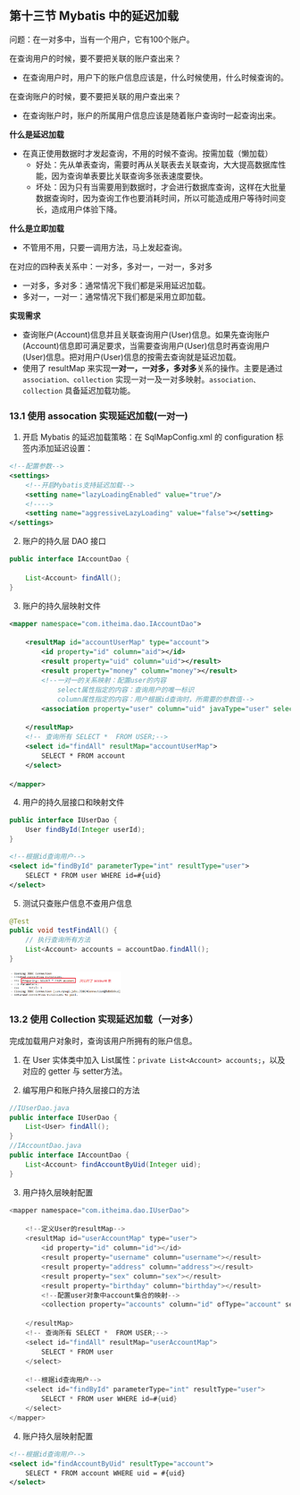 ## 第十三节 Mybatis 中的延迟加载

问题：在一对多中，当有一个用户，它有100个账户。

在查询用户的时候，要不要把关联的账户查出来？
* 在查询用户时，用户下的账户信息应该是，什么时候使用，什么时候查询的。

在查询账户的时候，要不要把关联的用户查出来？
* 在查询账户时，账户的所属用户信息应该是随着账户查询时一起查询出来。

	
**什么是延迟加载**
* 在真正使用数据时才发起查询，不用的时候不查询。按需加载（懒加载）
  * 好处：先从单表查询，需要时再从关联表去关联查询，大大提高数据库性能，因为查询单表要比关联查询多张表速度要快。
  * 坏处：因为只有当需要用到数据时，才会进行数据库查询，这样在大批量数据查询时，因为查询工作也要消耗时间，所以可能造成用户等待时间变长，造成用户体验下降。
  
**什么是立即加载**
* 不管用不用，只要一调用方法，马上发起查询。

在对应的四种表关系中：一对多，多对一，一对一，多对多
* 一对多，多对多：通常情况下我们都是采用延迟加载。
* 多对一，一对一：通常情况下我们都是采用立即加载。


**实现需求**
* 查询账户(Account)信息并且关联查询用户(User)信息。如果先查询账户(Account)信息即可满足要求，当需要查询用户(User)信息时再查询用户(User)信息。把对用户(User)信息的按需去查询就是延迟加载。
* 使用了 resultMap 来实现**一对一，一对多，多对多**关系的操作。主要是通过 `association、collection` 实现一对一及一对多映射。`association、collection` 具备延迟加载功能。


### 13.1 使用 assocation 实现延迟加载(一对一)

1. 开启 Mybatis 的延迟加载策略：在 SqlMapConfig.xml 的 configuration 标签内添加延迟设置：

```xml
<!--配置参数-->
<settings>
    <!--开启Mybatis支持延迟加载-->
    <setting name="lazyLoadingEnabled" value="true"/>
    <!---->
    <setting name="aggressiveLazyLoading" value="false"></setting>
</settings>
```

2. 账户的持久层 DAO 接口

```java
public interface IAccountDao {
  
    List<Account> findAll();
}
```

3. 账户的持久层映射文件

```xml
<mapper namespace="com.itheima.dao.IAccountDao">

    <resultMap id="accountUserMap" type="account">
        <id property="id" column="aid"></id>
        <result property="uid" column="uid"></result>
        <result property="money" column="money"></result>
        <!--一对一的关系映射：配置user的内容
            select属性指定的内容：查询用户的唯一标识
            column属性指定的内容：用户根据id查询时，所需要的参数值-->
        <association property="user" column="uid" javaType="user" select="com.itheima.dao.IUserDao.findById"></association>

    </resultMap>
    <!-- 查询所有 SELECT *  FROM USER;-->
    <select id="findAll" resultMap="accountUserMap">
        SELECT * FROM account
    </select>

</mapper>
```  


4. 用户的持久层接口和映射文件

```java
public interface IUserDao {
    User findById(Integer userId);
}
```

```xml
<!--根据id查询用户-->
<select id="findById" parameterType="int" resultType="user">
    SELECT * FROM user WHERE id=#{uid}
</select>
```

5. 测试只查账户信息不查用户信息

```java
@Test
public void testFindAll() {
    // 执行查询所有方法
    List<Account> accounts = accountDao.findAll();
}
```

<img src="./img1/20-one2one-lazy.png" width=200>


### 13.2 使用 Collection 实现延迟加载（一对多） 

完成加载用户对象时，查询该用户所拥有的账户信息。

1. 在 User 实体类中加入 List<Account>属性：`private List<Account> accounts;`，以及对应的 getter 与 setter方法。

2. 编写用户和账户持久层接口的方法

```java
//IUserDao.java 
public interface IUserDao {
    List<User> findAll();
}
//IAccountDao.java 
public interface IAccountDao {
    List<Account> findAccountByUid(Integer uid);
}
```

3. 用户持久层映射配置

```java
<mapper namespace="com.itheima.dao.IUserDao">

    <!--定义User的resultMap-->
    <resultMap id="userAccountMap" type="user">
        <id property="id" column="id"></id>
        <result property="username" column="username"></result>
        <result property="address" column="address"></result>
        <result property="sex" column="sex"></result>
        <result property="birthday" column="birthday"></result>
        <!--配置user对象中account集合的映射-->
        <collection property="accounts" column="id" ofType="account" select="com.itheima.dao.IAccountDao.findAccountByUid"></collection>
        
    </resultMap>
    <!-- 查询所有 SELECT *  FROM USER;-->
    <select id="findAll" resultMap="userAccountMap">
        SELECT * FROM user
    </select>

    <!--根据id查询用户-->
    <select id="findById" parameterType="int" resultType="user">
        SELECT * FROM user WHERE id=#{uid}
    </select>
</mapper>
```

4. 账户持久层映射配置

```xml
<!--根据id查询用户-->
<select id="findAccountByUid" resultType="account">
    SELECT * FROM account WHERE uid = #{uid}
</select>
```



